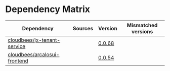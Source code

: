 # Dependency Matrix

Dependency | Sources | Version | Mismatched versions
---------- | ------- | ------- | -------------------
[cloudbees/jx-tenant-service](https://github.com/cloudbees/jx-tenant-service) |  | [0.0.68](https://github.com/cloudbees/jx-tenant-service/releases/tag/v0.0.68) | 
[cloudbees/arcalosui-frontend](https://github.com/cloudbees/arcalosui-frontend) |  | [0.0.54]() | 
